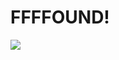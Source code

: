 <!--
id: 43545376
link: http://tumblr.atmos.org/post/43545376/ffffound
slug: ffffound
date: Fri Jul 25 2008 13:21:02 GMT-0700 (PDT)
publish: 2008-07-025
tags: 
title: FFFFOUND!
-->


FFFFOUND!
=========

![](http://24.media.tumblr.com/ZyX8Upfynbus9h7tnVlGg4Jp_500.jpg)

